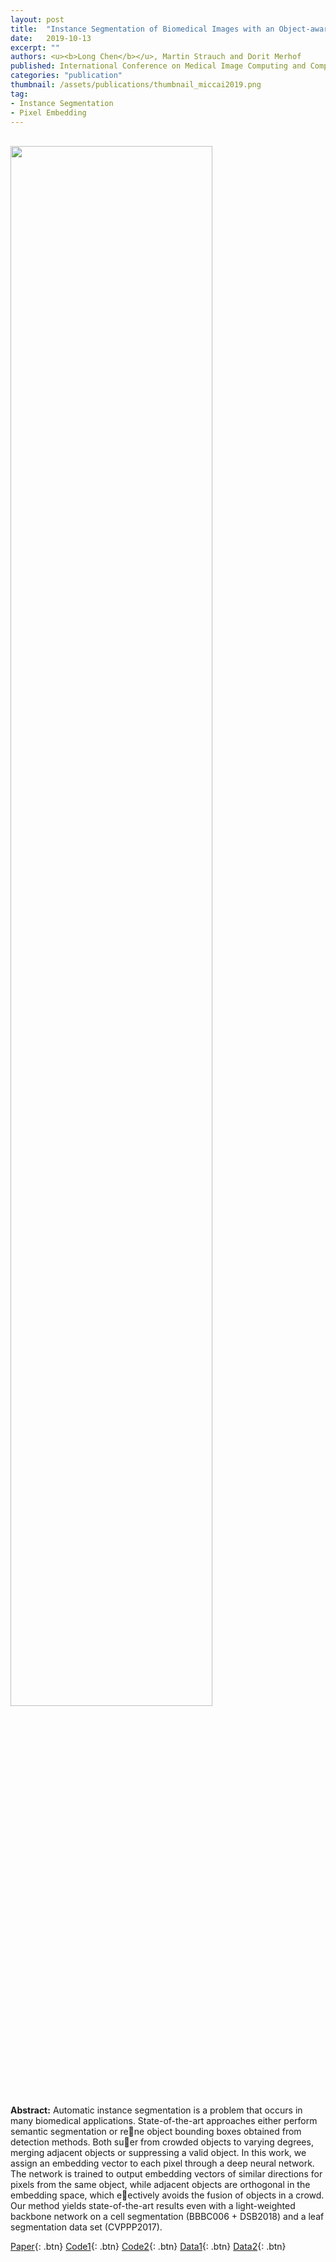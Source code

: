 ```yaml
---
layout: post
title:  "Instance Segmentation of Biomedical Images with an Object-aware Embedding Learned with Local Constraints"
date:   2019-10-13
excerpt: ""
authors: <u><b>Long Chen</b></u>, Martin Strauch and Dorit Merhof
published: International Conference on Medical Image Computing and Computer Assisted Intervention (MICCAI) 2019
categories: "publication"
thumbnail: /assets/publications/thumbnail_miccai2019.png
tag:
- Instance Segmentation
- Pixel Embedding
---
```


<br>
<img src="/assets/publications/overview_miccai2019.png" style="width:80%">
<br>

**Abstract:** Automatic instance segmentation is a problem that occurs in many biomedical applications. State-of-the-art approaches either perform semantic segmentation or rene object bounding boxes obtained
from detection methods. Both suer from crowded objects to varying degrees, merging adjacent objects or suppressing a valid object. In this work, we assign an embedding vector to each pixel through a deep neural
network. The network is trained to output embedding vectors of similar directions for pixels from the same object, while adjacent objects are orthogonal in the embedding space, which eectively avoids the fusion of
objects in a crowd. Our method yields state-of-the-art results even with a light-weighted backbone network on a cell segmentation (BBBC006 + DSB2018) and a leaf segmentation data set (CVPPP2017).

[Paper](https://www.researchgate.net/publication/340826279_Instance_Segmentation_of_Biomedical_Images_with_an_Object-aware_Embedding_Learned_with_Local_Constraints){: .btn}
[Code1](https://github.com/looooongChen/instance_segmentation_with_pixel_embeddings){: .btn}
[Code2](https://github.com/looooongChen/instSeg){: .btn}
[Data1](https://bbbc.broadinstitute.org/BBBC006){: .btn}
[Data2](https://competitions.codalab.org/competitions/18405){: .btn}



